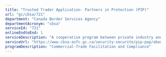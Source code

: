 ```yaml
---
title: "Trusted Trader Application- Partners in Protection (PIP)"
url: "gc/cbsa/721"
department: "Canada Border Services Agency"
departmentAcronym: "cbsa"
serviceId: "721"
onlineEndtoEnd: 1
serviceDescription: "A cooperative program between private industry and the CBSA designed to streamline and make border processes more efficient for low-risk, pre-approved businesses recognized as trusted traders. Membership requires the completion of an application through the Trusted Trader Portal."
serviceUrl: "https://www.cbsa-asfc.gc.ca/security-securite/pip-pep/about-apropos-eng.html"
programDescription: "Commercial-Trade Facilitation and Compliance"
---
```

